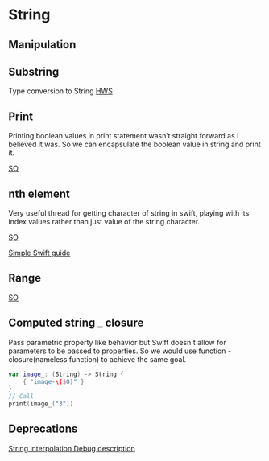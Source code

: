 # String

## Manipulation


## Substring

Type conversion to String [HWS](https://www.hackingwithswift.com/example-code/language/how-to-convert-a-substring-to-a-string)


## Print

Printing boolean values in print statement wasn’t straight forward as I believed it was.
So we can encapsulate the boolean value in string and print it.



[SO](https://stackoverflow.com/questions/28136555/display-the-value-of-bool-in-swift)


## nth element
Very useful thread for getting character of string in swift, playing with its index values rather than just value of the string character.

[SO](https://stackoverflow.com/questions/24092884/get-nth-character-of-a-string-in-swift-programming-language)

[Simple Swift guide](https://www.simpleswiftguide.com/get-character-from-string-using-its-index-in-swift/)


## Range

[SO](https://stackoverflow.com/questions/28182441/swift-how-to-get-substring-from-start-to-last-index-of-character)


## Computed string _ closure 

Pass parametric property like behavior but Swift doesn't allow for parameters to be passed to properties. So we would use function - closure(nameless function) to achieve the same goal.
```swift
var image_: (String) -> String {
	{ "image-\($0)" }
}
// Call
print(image_("3"))
```

## Deprecations

[String interpolation Debug description](https://izziswift.com/how-to-solve-string-interpolation-produces-a-debug-description-for-an-optional-value-did-you-mean-to-make-this-explicit-in-xcode-8-3-beta/)